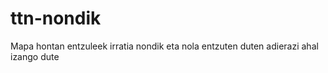 # ttn-nondik
Mapa hontan entzuleek irratia nondik eta nola entzuten duten adierazi ahal izango dute
